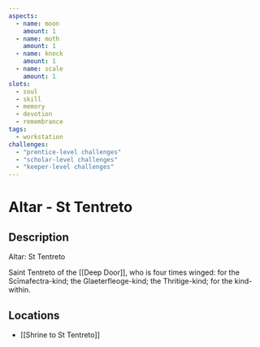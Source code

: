 ```yaml
---
aspects: 
  - name: moon
    amount: 1
  - name: moth
    amount: 1
  - name: knock
    amount: 1
  - name: scale
    amount: 1
slots:
  - soul
  - skill
  - memory
  - devotion
  - remembrance
tags:
  - workstation
challenges:
  - "prentice-level challenges"
  - "scholar-level challenges"
  - "keeper-level challenges"
---
```


# Altar - St Tentreto

## Description
Altar: St Tentreto

Saint Tentreto of the [[Deep Door]], who is four times winged: for the Scīmafectra-kind; the Glaeterfleoge-kind; the Thritige-kind; for the kind-within.
## Locations
- [[Shrine to St Tentreto]]